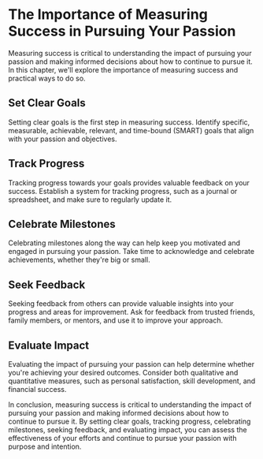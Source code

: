 The Importance of Measuring Success in Pursuing Your Passion
==========================================================================================

Measuring success is critical to understanding the impact of pursuing your passion and making informed decisions about how to continue to pursue it. In this chapter, we'll explore the importance of measuring success and practical ways to do so.

Set Clear Goals
---------------

Setting clear goals is the first step in measuring success. Identify specific, measurable, achievable, relevant, and time-bound (SMART) goals that align with your passion and objectives.

Track Progress
--------------

Tracking progress towards your goals provides valuable feedback on your success. Establish a system for tracking progress, such as a journal or spreadsheet, and make sure to regularly update it.

Celebrate Milestones
--------------------

Celebrating milestones along the way can help keep you motivated and engaged in pursuing your passion. Take time to acknowledge and celebrate achievements, whether they're big or small.

Seek Feedback
-------------

Seeking feedback from others can provide valuable insights into your progress and areas for improvement. Ask for feedback from trusted friends, family members, or mentors, and use it to improve your approach.

Evaluate Impact
---------------

Evaluating the impact of pursuing your passion can help determine whether you're achieving your desired outcomes. Consider both qualitative and quantitative measures, such as personal satisfaction, skill development, and financial success.

In conclusion, measuring success is critical to understanding the impact of pursuing your passion and making informed decisions about how to continue to pursue it. By setting clear goals, tracking progress, celebrating milestones, seeking feedback, and evaluating impact, you can assess the effectiveness of your efforts and continue to pursue your passion with purpose and intention.
